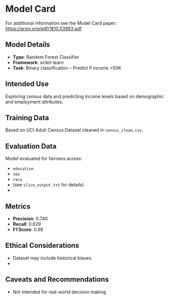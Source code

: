 # Model Card

For additional information see the Model Card paper: https://arxiv.org/pdf/1810.03993.pdf

## Model Details
- **Type**: Random Forest Classifier
- **Framework**: scikit-learn
- **Task**: Binary classification – Predict if income >50K

## Intended Use
Exploring census data and predicting income levels based on demographic and employment attributes.

## Training Data
Based on UCI Adult Census Dataset cleaned in `census_clean.csv`.

## Evaluation Data
Model evaluated for fairness across:
- `education`
- `sex`
- `race`
- (see `slice_output.txt` for details)
- 
## Metrics
- **Precision**: 0.740
- **Recall**:    0.629
- **F1 Score**:  0.68

## Ethical Considerations
- Dataset may include historical biases.
- 
## Caveats and Recommendations
- Not intended for real-world decision making